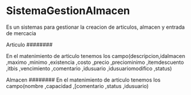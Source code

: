 # SistemaGestionAlmacen
Es un sistemas para gestionar la creacion de articulos, almacen y entrada de mercacia

Articulo
########

En el matenimiento de articulo tenemos los campo(descripcion,idalmacen
      ,maximo
      ,minimo
      ,existencia
      ,costo
      ,precio
      ,preciominimo
      ,itemdescuento
      ,itbis
      ,vencimiento
      ,comentario
      ,idusuario
      ,idusuariomodifico
      ,status)
     
Almacen
########
En el matenimiento de articulo tenemos los campo(nombre
,capacidad
,[comentario
 ,status
 ,idusuario)

